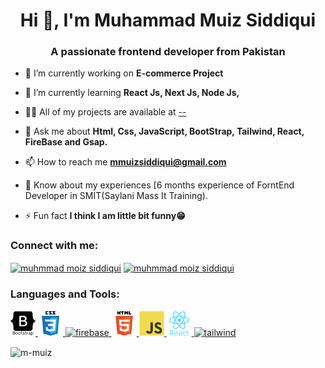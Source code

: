 <h1 align="center">Hi 👋, I'm Muhammad Muiz Siddiqui</h1>
<h3 align="center">A passionate frontend developer from Pakistan</h3>

- 🔭 I’m currently working on **E-commerce Project**

- 🌱 I’m currently learning **React Js, Next Js, Node Js,**

- 👨‍💻 All of my projects are available at [--](--)

- 💬 Ask me about **Html, Css, JavaScript, BootStrap, Tailwind, React, FireBase and Gsap.**

- 📫 How to reach me **mmuizsiddiqui@gmail.com**

- 📄 Know about my experiences [6 months experience of ForntEnd Developer in SMIT(Saylani Mass It Training).

- ⚡ Fun fact **I think I am little bit funny😁**

<h3 align="left">Connect with me:</h3>
<p align="left">
<a href="https://linkedin.com/in/muhmmad moiz siddiqui" target="blank"><img align="center" src="https://raw.githubusercontent.com/rahuldkjain/github-profile-readme-generator/master/src/images/icons/Social/linked-in-alt.svg" alt="muhmmad moiz siddiqui" height="30" width="40" /></a>
<a href="https://fb.com/muhmmad moiz siddiqui" target="blank"><img align="center" src="https://raw.githubusercontent.com/rahuldkjain/github-profile-readme-generator/master/src/images/icons/Social/facebook.svg" alt="muhmmad moiz siddiqui" height="30" width="40" /></a>
</p>

<h3 align="left">Languages and Tools:</h3>
<p align="left"> <a href="https://getbootstrap.com" target="_blank" rel="noreferrer"> <img src="https://raw.githubusercontent.com/devicons/devicon/master/icons/bootstrap/bootstrap-plain-wordmark.svg" alt="bootstrap" width="40" height="40"/> </a> <a href="https://www.w3schools.com/css/" target="_blank" rel="noreferrer"> <img src="https://raw.githubusercontent.com/devicons/devicon/master/icons/css3/css3-original-wordmark.svg" alt="css3" width="40" height="40"/> </a> <a href="https://firebase.google.com/" target="_blank" rel="noreferrer"> <img src="https://www.vectorlogo.zone/logos/firebase/firebase-icon.svg" alt="firebase" width="40" height="40"/> </a> <a href="https://www.w3.org/html/" target="_blank" rel="noreferrer"> <img src="https://raw.githubusercontent.com/devicons/devicon/master/icons/html5/html5-original-wordmark.svg" alt="html5" width="40" height="40"/> </a> <a href="https://developer.mozilla.org/en-US/docs/Web/JavaScript" target="_blank" rel="noreferrer"> <img src="https://raw.githubusercontent.com/devicons/devicon/master/icons/javascript/javascript-original.svg" alt="javascript" width="40" height="40"/> </a> <a href="https://reactjs.org/" target="_blank" rel="noreferrer"> <img src="https://raw.githubusercontent.com/devicons/devicon/master/icons/react/react-original-wordmark.svg" alt="react" width="40" height="40"/> </a> <a href="https://tailwindcss.com/" target="_blank" rel="noreferrer"> <img src="https://www.vectorlogo.zone/logos/tailwindcss/tailwindcss-icon.svg" alt="tailwind" width="40" height="40"/> </a> </p>

<p><img align="center" src="https://github-readme-stats.vercel.app/api/top-langs?username=m-moiz&show_icons=true&locale=en&layout=compact" alt="m-muiz" /></p>


